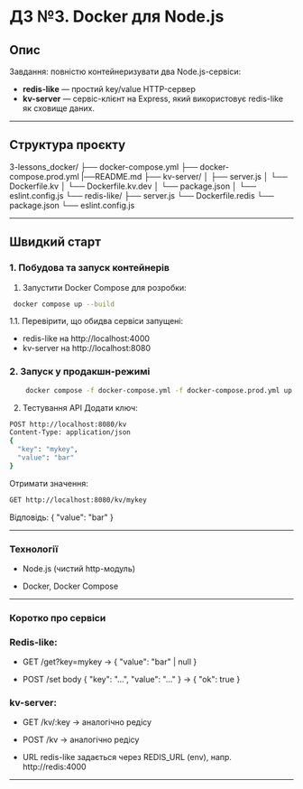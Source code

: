 # ДЗ №3. Docker для Node.js

## Опис

Завдання: повністю контейнеризувати два Node.js-сервіси:
- **redis-like** — простий  key/value HTTP-сервер 
- **kv-server** — сервіс-клієнт на Express, який використовує redis-like як сховище даних.

---

## Структура проєкту

3-lessons_docker/
├── docker-compose.yml
├── docker-compose.prod.yml
|──README.md
├── kv-server/
│ ├── server.js
│ └── Dockerfile.kv
│ └── Dockerfile.kv.dev
│ └── package.json
│ └── eslint.config.js
└── redis-like/
├── server.js
└── Dockerfile.redis
└── package.json
└── eslint.config.js

---

## Швидкий старт

### 1. Побудова та запуск контейнерів
1. Запустити Docker Compose для розробки:
 ``` bash
  docker compose up --build
  ```
 1.1. Перевірити, що обидва сервіси запущені:
   - redis-like на http://localhost:4000
   - kv-server на http://localhost:8080

### 2. Запуск у продакшн-режимі
``` bash
    docker compose -f docker-compose.yml -f docker-compose.prod.yml up --build

```
2. Тестування API
Додати ключ:
 
``` bash
POST http://localhost:8080/kv
Content-Type: application/json
{
  "key": "mykey",
  "value": "bar"
}
```
Отримати значення:

``` bash
GET http://localhost:8080/kv/mykey
``` 
Відповідь: { "value": "bar" }

---
### Технології
- Node.js (чистий http-модуль)

- Docker, Docker Compose

---
### Коротко про сервіси
 
### Redis-like:

- GET /get?key=mykey → { "value": "bar" | null }

- POST /set body { "key": "...", "value": "..." } → { "ok": true }

### kv-server:

- GET /kv/:key → аналогічно редісу

- POST /kv → аналогічно редісу

- URL redis-like задається через REDIS_URL (env), напр. http://redis:4000


---
